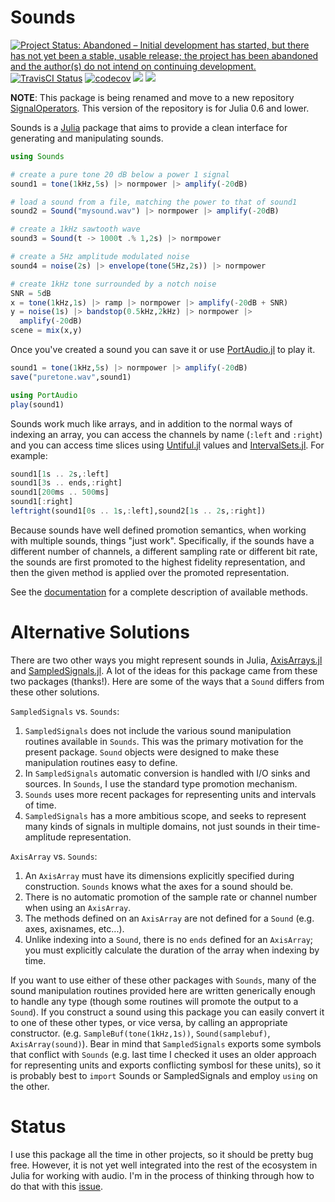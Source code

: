 # Sounds

[![Project Status: Abandoned – Initial development has started, but there has not yet been a stable, usable release; the project has been abandoned and the author(s) do not intend on continuing development.](https://www.repostatus.org/badges/latest/abandoned.svg)](https://www.repostatus.org/#abandoned)
[![TravisCI Status](https://travis-ci.org/haberdashPI/Sounds.jl.svg?branch=master)](https://travis-ci.org/haberdashPI/Sounds.jl)
[![codecov](https://codecov.io/gh/haberdashPI/Sounds.jl/branch/master/graph/badge.svg)](https://codecov.io/gh/haberdashPI/Sounds.jl)
[![](https://img.shields.io/badge/docs-stable-blue.svg)](https://haberdashPI.github.io/Sounds.jl/stable)
[![](https://img.shields.io/badge/docs-latest-blue.svg)](https://haberdashPI.github.io/Sounds.jl/latest)

**NOTE**: This package is being renamed and move to a new repository [SignalOperators](https://github.com/haberdashPI/SignalOperators.jl). This version of the repository is for Julia 0.6 and lower. 

Sounds is a [Julia](https://julialang.org/) package that aims to provide a clean interface for generating and manipulating sounds.

```julia
using Sounds

# create a pure tone 20 dB below a power 1 signal
sound1 = tone(1kHz,5s) |> normpower |> amplify(-20dB)

# load a sound from a file, matching the power to that of sound1
sound2 = Sound("mysound.wav") |> normpower |> amplify(-20dB)

# create a 1kHz sawtooth wave 
sound3 = Sound(t -> 1000t .% 1,2s) |> normpower

# create a 5Hz amplitude modulated noise
sound4 = noise(2s) |> envelope(tone(5Hz,2s)) |> normpower

# create 1kHz tone surrounded by a notch noise
SNR = 5dB
x = tone(1kHz,1s) |> ramp |> normpower |> amplify(-20dB + SNR)
y = noise(1s) |> bandstop(0.5kHz,2kHz) |> normpower |>
  amplify(-20dB)
scene = mix(x,y)
```

Once you've created a sound you can save it or use
[PortAudio.jl](https://github.com/JuliaAudio/PortAudio.jl) to play it.

```julia
sound1 = tone(1kHz,5s) |> normpower |> amplify(-20dB)
save("puretone.wav",sound1)

using PortAudio
play(sound1)
```

Sounds work much like arrays, and in addition to the normal ways of indexing an
array, you can access the channels by name (`:left` and `:right`) and you can
access time slices using [Untiful.jl](https://github.com/ajkeller34/Unitful.jl)
values and [IntervalSets.jl](https://github.com/JuliaMath/IntervalSets.jl). For
example:

```julia
sound1[1s .. 2s,:left]
sound1[3s .. ends,:right]
sound1[200ms .. 500ms]
sound1[:right]
leftright(sound1[0s .. 1s,:left],sound2[1s .. 2s,:right])
```

Because sounds have well defined promotion semantics, when working with multiple
sounds, things "just work". Specifically, if the sounds have a different number
of channels, a different sampling rate or different bit rate, the sounds are
first promoted to the highest fidelity representation, and then the given method
is applied over the promoted representation.

See the [documentation](https://haberdashPI.github.io/Sounds.jl/latest) for a complete
description of available methods.

# Alternative Solutions

There are two other ways you might represent sounds in Julia,
[AxisArrays.jl](https://github.com/JuliaArrays/AxisArrays.jl) and
[SampledSignals.jl](https://github.com/JuliaAudio/SampledSignals.jl). A lot of
the ideas for this package came from these two packages (thanks!). Here are some
of the ways that a `Sound` differs from these other solutions.

`SampledSignals` vs. `Sounds`:
1. `SampledSignals` does not include the various sound manipulation routines
   available in `Sounds`. This was the primary motivation for the present package.
   `Sound` objects were designed to make these manipulation routines easy to define.
2. In `SampledSignals` automatic conversion is handled with I/O sinks
   and sources. In `Sounds`, I use the standard type promotion mechanism.
3. `Sounds` uses more recent packages for representing units and intervals of time.
4. `SampledSignals` has a more ambitious scope, and seeks to represent many
   kinds of signals in multiple domains, not just sounds in their time-amplitude
   representation. 

`AxisArray` vs. `Sounds`:
1. An `AxisArray` must have its dimensions explicitly specified 
   during construction. `Sounds` knows what the axes for a sound should be.
2. There is no automatic promotion of the sample rate or channel number when using
   an `AxisArray`.
3. The methods defined on an `AxisArray` are not defined for a `Sound`
   (e.g. axes, axisnames, etc...).
4. Unlike indexing  into a `Sound`, there is no `ends` defined for an `AxisArray`;
   you must explicitly calculate the duration of the array when indexing by
   time.

If you want to use either of these other packages with `Sounds`, many of the
sound manipulation routines provided here are written generically enough to
handle any type (though some routines will promote the output to a `Sound`). If
you construct a sound using this package you can easily convert it to one of
these other types, or vice versa, by calling an appropriate constructor.
(e.g. `SampleBuf(tone(1kHz,1s))`, `Sound(samplebuf)`, `AxisArray(sound)`). Bear
in mind that `SampledSignals` exports some symbols that conflict with `Sounds`
(e.g. last time I checked it uses an older approach for representing units and
exports conflicting symbosl for these units), so it is probably best to `import`
Sounds or SampledSignals and employ `using` on the other.

# Status

I use this package all the time in other projects, so it should be pretty bug free. However, it is not yet well integrated into the rest of the ecosystem in Julia for working with audio. I'm in the process of thinking through how to do that with this [issue](https://github.com/JuliaAudio/SampledSignals.jl/issues/29).
